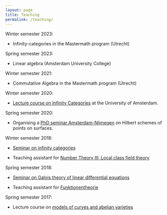 ```yaml
---
layout: page
title: Teaching
permalink: /teaching/
---
```


Winter semester 2023:

* Infinity-categories in the Mastermath program (Utrecht)

Spring semester 2023: 

* Linear algebra (Amsterdam University College)

Winter semester 2021:

* Commutative Algebra in the Mastermath program (Utrecht)

Winter semester 2020:

* [Lecture course on Infinity Categories](https://simon-pepin.github.io/teaching/inf_cats_WS20.html) at the University of Amsterdam.

Spring semester 2020:

* Organising a [PhD seminar Amsterdam-Nijmegen](https://simon-pepin.github.io/teaching/hilbert_SS20.html) on Hilbert schemes of points on surfaces.

Winter semester 2018: 

* [Seminar on infinity categories](https://simon-pepin.github.io/teaching/inf_cats_WS18.html)

* Teaching assistant for [Number Theory III: Local class field theory](http://www.mi.fu-berlin.de/en/math/groups/arithmetic_geometry/teaching/numbthe_wise1819.html)

Spring semester 2018:

* [Seminar on Galois theory of linear differential equations](https://simon-pepin.github.io/teaching/diff_gal_FS18.html)

* Teaching assistant for [Funktionentheorie](http://www.math.fu-berlin.de/altmann/LEHRE/xx18_SS_FT/xx18_SS_FT.html)

Spring semester 2017:

* Lecture course on [models of curves and abelian varieties](https://simon-pepin.github.io/teaching/models_FS17.html)

